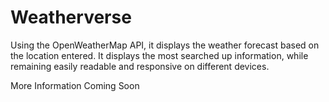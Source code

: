 # Weatherverse

Using the OpenWeatherMap API, it displays the weather forecast based on the location entered. It displays the most searched up information, while remaining easily readable and responsive on different devices.

More Information Coming Soon
